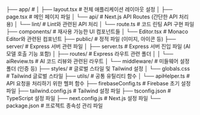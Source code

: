 ├── app/                  #
│   ├── layout.tsx        # 전체 애플리케이션 레이아웃 설정
│   ├── page.tsx          # 메인 페이지 파일
│   └── api/              # Next.js API Routes (간단한 API 처리용)
│       └── lint/         # Lint와 관련된 API 처리
│           └── route.ts  # 코드 린팅 API 구현 파일
├── components/           # 재사용 가능한 UI 컴포넌트들
│   └── Editor.tsx        # Monaco Editor와 관련된 컴포넌트
├── public/               # 정적 파일 (이미지, 아이콘 등)
├── server/               # Express 서버 관련 파일
│   ├── server.ts         # Express 서버 진입 파일 (AI 모델 호출 기능 포함)
│   ├── routes/           # Express 라우트 관련 폴더
│   │   └── aiReview.ts   # AI 코드 리뷰와 관련된 라우트
│   └── middleware/       # 미들웨어 설정 폴더 (인증 등)
├── styles/               # 글로벌 스타일 및 Tailwind 설정
│   └── globals.css       # Tailwind 글로벌 스타일
├── utils/                # 공통 유틸리티 함수
│   └── apiHelper.ts      # API 요청을 처리하기 위한 헬퍼 함수
├── firebaseConfig.ts     # Firebase 초기 설정 파일
├── tailwind.config.js    # Tailwind 설정 파일
├── tsconfig.json         # TypeScript 설정 파일
├── next.config.js        # Next.js 설정 파일
└── package.json          # 프로젝트 종속성 관리 파일
